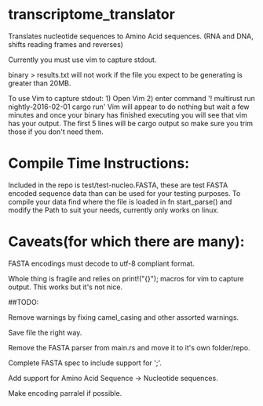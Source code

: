 # transcriptome_translator
Translates nucleotide sequences to Amino Acid sequences. (RNA and DNA, shifts reading frames and reverses)

Currently you must use vim to capture stdout.  

binary > results.txt will not work if the file you expect to be generating is greater than 20MB.

To use Vim to capture stdout: 1) Open Vim 2) enter command '! multirust run nightly-2016-02-01 cargo run'
Vim will appear to do nothing but wait a few minutes and once your binary has finished executing you will see that vim has your output.  The first 5 lines will be cargo output so make sure you trim those if you don't need them.

# Compile Time Instructions:
  Included in the repo is test/test-nucleo.FASTA, these are test FASTA encoded sequence data than can be used for your testing purposes.  To compile your data find where the file is loaded in fn start_parse() and modify the Path to suit your needs, currently only works on linux.
  
# Caveats(for which there are many):
  FASTA encodings must decode to utf-8 compliant format.
  
  Whole thing is fragile and relies on print!("{}"); macros for vim to capture output.
  This works but it's not nice.
  
##TODO:

Remove warnings by fixing camel_casing and other assorted warnings.

Save file the right way.

Remove the FASTA parser from main.rs and move it to it's own folder/repo.

Complete FASTA spec to include support for ';'.

Add support for Amino Acid Sequence -> Nucleotide sequences.

Make encoding parralel if possible.
